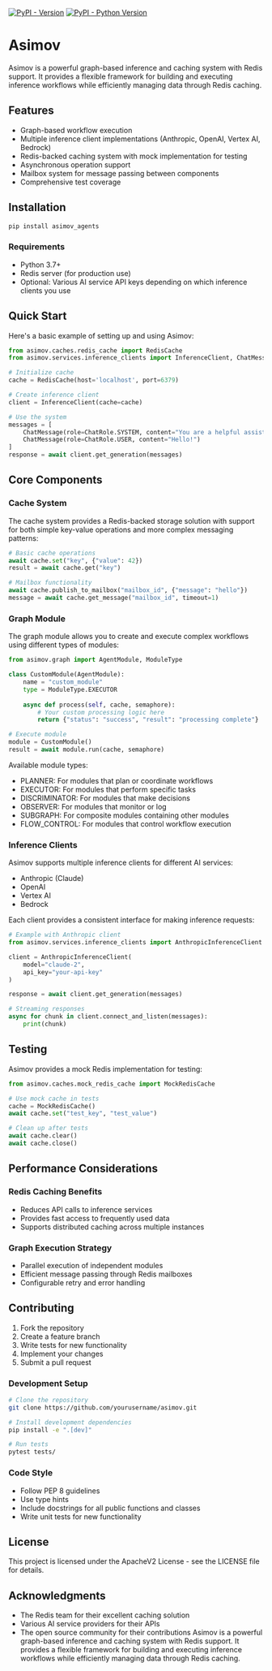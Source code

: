 [![PyPI - Version](https://img.shields.io/pypi/v/asimov_agents.svg)](https://pypi.org/project/asimov_agents)
[![PyPI - Python Version](https://img.shields.io/pypi/pyversions/asimov_agents.svg)](https://pypi.org/project/asimov_agents)

# Asimov

Asimov is a powerful graph-based inference and caching system with Redis support. It provides a flexible framework for building and executing inference workflows while efficiently managing data through Redis caching.

## Features

- Graph-based workflow execution
- Multiple inference client implementations (Anthropic, OpenAI, Vertex AI, Bedrock)
- Redis-backed caching system with mock implementation for testing
- Asynchronous operation support
- Mailbox system for message passing between components
- Comprehensive test coverage

## Installation

```bash
pip install asimov_agents
```

### Requirements

- Python 3.7+
- Redis server (for production use)
- Optional: Various AI service API keys depending on which inference clients you use

## Quick Start

Here's a basic example of setting up and using Asimov:

```python
from asimov.caches.redis_cache import RedisCache
from asimov.services.inference_clients import InferenceClient, ChatMessage, ChatRole

# Initialize cache
cache = RedisCache(host='localhost', port=6379)

# Create inference client
client = InferenceClient(cache=cache)

# Use the system
messages = [
    ChatMessage(role=ChatRole.SYSTEM, content="You are a helpful assistant."),
    ChatMessage(role=ChatRole.USER, content="Hello!")
]
response = await client.get_generation(messages)
```

## Core Components

### Cache System

The cache system provides a Redis-backed storage solution with support for both simple key-value operations and more complex messaging patterns:

```python
# Basic cache operations
await cache.set("key", {"value": 42})
result = await cache.get("key")

# Mailbox functionality
await cache.publish_to_mailbox("mailbox_id", {"message": "hello"})
message = await cache.get_message("mailbox_id", timeout=1)
```

### Graph Module

The graph module allows you to create and execute complex workflows using different types of modules:

```python
from asimov.graph import AgentModule, ModuleType

class CustomModule(AgentModule):
    name = "custom_module"
    type = ModuleType.EXECUTOR
    
    async def process(self, cache, semaphore):
        # Your custom processing logic here
        return {"status": "success", "result": "processing complete"}

# Execute module
module = CustomModule()
result = await module.run(cache, semaphore)
```

Available module types:
- PLANNER: For modules that plan or coordinate workflows
- EXECUTOR: For modules that perform specific tasks
- DISCRIMINATOR: For modules that make decisions
- OBSERVER: For modules that monitor or log
- SUBGRAPH: For composite modules containing other modules
- FLOW_CONTROL: For modules that control workflow execution

### Inference Clients

Asimov supports multiple inference clients for different AI services:

- Anthropic (Claude)
- OpenAI
- Vertex AI
- Bedrock

Each client provides a consistent interface for making inference requests:

```python
# Example with Anthropic client
from asimov.services.inference_clients import AnthropicInferenceClient

client = AnthropicInferenceClient(
    model="claude-2",
    api_key="your-api-key"
)

response = await client.get_generation(messages)

# Streaming responses
async for chunk in client.connect_and_listen(messages):
    print(chunk)
```

## Testing

Asimov provides a mock Redis implementation for testing:

```python
from asimov.caches.mock_redis_cache import MockRedisCache

# Use mock cache in tests
cache = MockRedisCache()
await cache.set("test_key", "test_value")

# Clean up after tests
await cache.clear()
await cache.close()
```

## Performance Considerations

### Redis Caching Benefits
- Reduces API calls to inference services
- Provides fast access to frequently used data
- Supports distributed caching across multiple instances

### Graph Execution Strategy
- Parallel execution of independent modules
- Efficient message passing through Redis mailboxes
- Configurable retry and error handling

## Contributing

1. Fork the repository
2. Create a feature branch
3. Write tests for new functionality
4. Implement your changes
5. Submit a pull request

### Development Setup

```bash
# Clone the repository
git clone https://github.com/yourusername/asimov.git

# Install development dependencies
pip install -e ".[dev]"

# Run tests
pytest tests/
```

### Code Style
- Follow PEP 8 guidelines
- Use type hints
- Include docstrings for all public functions and classes
- Write unit tests for new functionality

## License

This project is licensed under the ApacheV2 License - see the LICENSE file for details.

## Acknowledgments

- The Redis team for their excellent caching solution
- Various AI service providers for their APIs
- The open source community for their contributions
Asimov is a powerful graph-based inference and caching system with Redis support. It provides a flexible framework for building and executing inference workflows while efficiently managing data through Redis caching.
